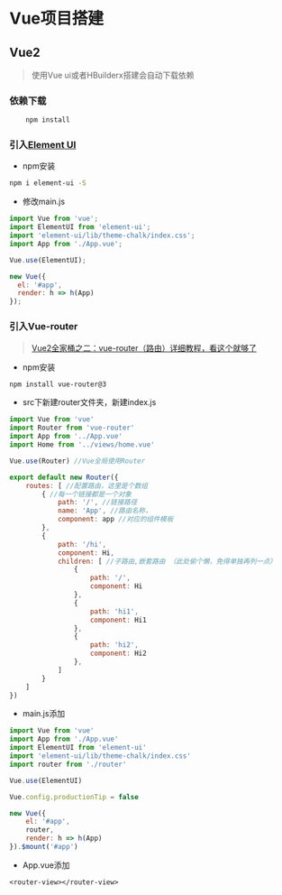# Vue项目搭建

## Vue2

> 使用Vue ui或者HBuilderx搭建会自动下载依赖

### 依赖下载

```sh
	npm install
```

### 引入[Element UI](https://element.eleme.cn/#/zh-CN/component/installation)

- npm安装

```sh
npm i element-ui -S
```

- 修改main.js

```javascript
import Vue from 'vue';
import ElementUI from 'element-ui';
import 'element-ui/lib/theme-chalk/index.css';
import App from './App.vue';

Vue.use(ElementUI);

new Vue({
  el: '#app',
  render: h => h(App)
});
```

### 引入Vue-router

> [Vue2全家桶之二：vue-router（路由）详细教程，看这个就够了](https://www.jianshu.com/p/514c7588e877)

- npm安装

```sh
npm install vue-router@3
```

- src下新建router文件夹，新建index.js

```javascript
import Vue from 'vue'
import Router from 'vue-router'
import App from '../App.vue'
import Home from '../views/home.vue'

Vue.use(Router) //Vue全局使用Router

export default new Router({
	routes: [ //配置路由，这里是个数组
		{ //每一个链接都是一个对象
			path: '/', //链接路径
			name: 'App', //路由名称，
			component: app //对应的组件模板
		},
		{
			path: '/hi',
			component: Hi,
			children: [ //子路由,嵌套路由 （此处偷个懒，免得单独再列一点）
				{
					path: '/',
					component: Hi
				},
				{
					path: 'hi1',
					component: Hi1
				},
				{
					path: 'hi2',
					component: Hi2
				},
			]
		}
	]
})

```

- main.js添加

```javascript
import Vue from 'vue'
import App from './App.vue'
import ElementUI from 'element-ui'
import 'element-ui/lib/theme-chalk/index.css'
import router from './router'

Vue.use(ElementUI)

Vue.config.productionTip = false

new Vue({
	el: '#app',
	router,
	render: h => h(App)
}).$mount('#app')

```

- App.vue添加

```vue
<router-view></router-view>
```

